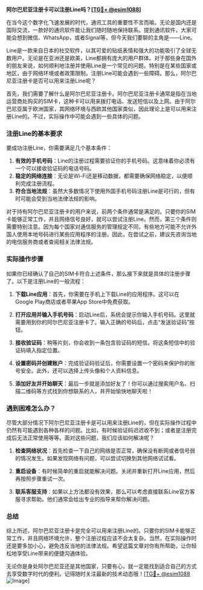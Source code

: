 **阿尔巴尼亚注册卡可以注册Line吗？[[TG💪+ @esim1088](https://t.me/s/esim1088)]**

在当今这个数字化飞速发展的时代，通讯工具的重要性不言而喻。无论是国内还是国际交流，一款好的通讯软件能让我们随时随地保持联系。提到通讯软件，大家可能会想到微信、WhatsApp，或者Signal等，但今天我们要聊的主角是——Line。

Line是一款来自日本的社交软件，以其可爱的贴纸表情和强大的功能吸引了全球无数用户。无论是在亚洲还是欧美，Line都拥有庞大的用户群体。对于那些身在国外的朋友来说，如何顺利地注册并使用Line是一个常见的问题。特别是在某些国家或地区，由于网络环境或者政策限制，注册Line可能会遇到一些障碍。那么，阿尔巴尼亚注册卡是否可以用来注册Line呢？

首先，我们需要了解什么是阿尔巴尼亚注册卡。阿尔巴尼亚注册卡通常是指在当地运营商处购买的SIM卡，这种卡可以用来拨打电话、发送短信以及上网。由于阿尔巴尼亚属于欧洲国家，其网络环境与西欧其他国家类似，因此理论上是可以用来注册Line的。不过，实际操作中可能会遇到一些具体的问题。

### 注册Line的基本要求

要成功注册Line，你需要满足几个基本条件：
1. **有效的手机号码**：Line的注册过程需要验证你的手机号码。这意味着你必须有一个可以接收验证码的电话号码。
2. **稳定的网络连接**：无论是Wi-Fi还是移动数据，都需要确保网络稳定，以便顺利完成注册流程。
3. **符合当地法规**：虽然大多数情况下使用外国手机号码注册Line是可行的，但有时可能会受到当地法律法规的影响。

对于持有阿尔巴尼亚注册卡的用户来说，前两个条件通常是满足的。只要你的SIM卡能够正常工作，并且网络信号良好，就可以尝试注册Line。然而，第三个条件则需要特别注意。因为每个国家对通信服务的管理规定不同，有些地方可能不允许外国人使用本地号码进行某些应用程序的注册。因此，在尝试之前，建议先咨询当地的电信服务商或者查阅相关法律法规。

### 实际操作步骤

如果你已经确认了自己的SIM卡符合上述条件，那么接下来就是具体的注册步骤了。以下是注册Line的一般流程：

1. **下载Line应用**：首先，你需要在手机上下载Line的应用程序。这可以在Google Play商店或者苹果App Store中免费获取。
   
2. **打开应用并输入手机号码**：启动Line后，系统会提示你输入手机号码。这里就需要用到你的阿尔巴尼亚注册卡了。输入正确的号码后，点击“发送验证码”按钮。

3. **接收验证码**：稍等片刻，你会收到一条包含验证码的短信。将这条短信中的验证码填入指定位置。

4. **设置密码并创建账户**：完成验证码验证后，你需要设置一个密码来保护你的账号安全。此外，还可以选择上传头像和个人资料信息。

5. **添加好友并开始聊天**：最后一步就是添加好友了！你可以通过搜索用户名、扫描二维码等方式找到你想联系的人，并开始愉快地聊天啦！

### 遇到困难怎么办？

尽管大部分情况下阿尔巴尼亚注册卡是可以用来注册Line的，但在实际操作过程中仍然有可能遇到各种各样的问题。比如，有时候验证码迟迟收不到；或者是注册完成后无法正常使用等等。面对这些问题，我们应该如何解决呢？

1. **检查网络状况**：首先检查一下自己的网络是否正常，确保没有断网或者信号弱的情况发生。如果发现网络有问题，可以尝试切换到其他网络试试看。

2. **重启设备**：有时候简单的重启就能解决问题。关闭并重新打开Line应用，然后再按照步骤重试一次。

3. **联系客服支持**：如果以上方法都没有效果，那么可以考虑直接联系Line官方客服寻求帮助。他们通常会给出专业的指导来帮你解决问题。

### 总结

综上所述，阿尔巴尼亚注册卡是完全可以用来注册Line的。只要你的SIM卡能够正常工作，并且网络环境允许，整个注册过程应该不会太复杂。当然，在实际操作时还是要多加小心，避免违反当地的法律法规。希望这篇文章对你有所帮助，让你轻松地享受Line带来的便捷沟通体验。

无论你是身处阿尔巴尼亚还是其他国家，只要有心，就一定能找到适合自己的方式去享受数字时代的便利。记得随时关注最新的技术动态哦！[[TG💪+ @esim1088](https://t.me/s/esim1088) ![Image](https://i.postimg.cc/4NQfJmqS/Snipaste-2025-05-13-00-14-12.png)]